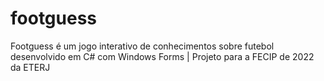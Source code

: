 # footguess
Footguess é um jogo interativo de conhecimentos sobre futebol desenvolvido em C# com Windows Forms | Projeto para a FECIP de 2022 da ETERJ
